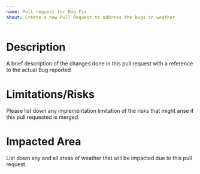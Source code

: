 ```yaml
---
name: Pull request for Bug Fix
about: Create a new Pull Request to address the bugs in weather
---
```


# Description
A brief description of the changes done in this pull request with a reference to the
actual Bug reported

# Limitations/Risks
Please list down any implementation limitation of the risks that might arise if this
pull requested is merged.

# Impacted Area
List down any and all areas of weather that will be impacted due to
this pull request.